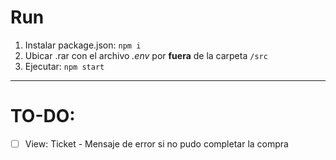 # Run 
1. Instalar package.json: `npm i`
2. Ubicar .rar con el archivo *.env* por **fuera** de la carpeta `/src`
3. Ejecutar: `npm start`

******

# TO-DO:
- [ ] View: Ticket - Mensaje de error si no pudo completar la compra 

